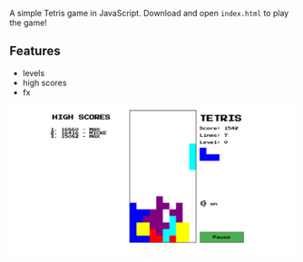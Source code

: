 A simple Tetris game in JavaScript.
Download and open `index.html` to play the game!


## Features

- levels
- high scores
- fx

![tetris picture](assets/share-image-large.png)

